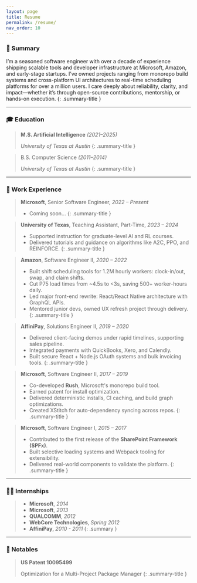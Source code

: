 ```yaml
---
layout: page
title: Resume
permalink: /resume/
nav_order: 10
---
```


### 📌 Summary

I’m a seasoned software engineer with over a decade of experience shipping scalable tools and developer infrastructure at Microsoft, Amazon, and early-stage startups. I’ve owned projects ranging from monorepo build systems and cross-platform UI architectures to real-time scheduling platforms for over a million users. I care deeply about reliability, clarity, and impact—whether it’s through open-source contributions, mentorship, or hands-on execution.
{: .summary-title }

---

### 🎓 Education

> **M.S. Artificial Intelligence** *(2021–2025)*  
>
> *University of Texas at Austin*
{: .summary-title }

> B.S. Computer Science *(2011–2014)*
>
> *University of Texas at Austin*
{: .summary-title }

---

### 💼 Work Experience

> **Microsoft**, Senior Software Engineer, *2022 – Present*  
>
> - Coming soon...
{: .summary-title }

> **University of Texas**, Teaching Assistant, Part-Time, *2023 – 2024*  
>   
> - Supported instruction for graduate-level AI and RL courses.  
> - Delivered tutorials and guidance on algorithms like A2C, PPO, and REINFORCE.
{: .summary-title }

> **Amazon**, Software Engineer II, *2020 – 2022*  
>
> - Built shift scheduling tools for 1.2M hourly workers: clock-in/out, swap, and claim shifts.  
> - Cut P75 load times from ~4.5s to <3s, saving 500+ worker-hours daily.  
> - Led major front-end rewrite: React/React Native architecture with GraphQL APIs.  
> - Mentored junior devs, owned UX refresh project through delivery.
{: .summary-title }

> **AffiniPay**, Solutions Engineer II, *2019 – 2020*  
>  
> - Delivered client-facing demos under rapid timelines, supporting sales pipeline.  
> - Integrated payments with QuickBooks, Xero, and Calendly.  
> - Built secure React + Node.js OAuth systems and bulk invoicing tools.
{: .summary-title }

> **Microsoft**, Software Engineer II, *2017 – 2019*  
>
> - Co-developed **Rush**, Microsoft's monorepo build tool.  
> - Earned patent for install optimization.  
> - Delivered deterministic installs, CI caching, and build graph optimizations.  
> - Created XStitch for auto-dependency syncing across repos.
{: .summary-title }

> **Microsoft**, Software Engineer I, *2015 – 2017*
>
> - Contributed to the first release of the **SharePoint Framework (SPFx)**.  
> - Built selective loading systems and Webpack tooling for extensibility.  
> - Delivered real-world components to validate the platform.
{: .summary-title }

---

### 🧑‍💻 Internships

> * **Microsoft**, *2014*
> * **Microsoft**, *2013*
> * **QUALCOMM**, *2012*
> * **WebCore Technologies**, *Spring 2012*
> * **AffiniPay**, *2010 - 2011*
{: .summary }

---

### 🏅 Notables

> **US Patent 10095499**
>
> Optimization for a Multi-Project Package Manager
{: .summary-title }